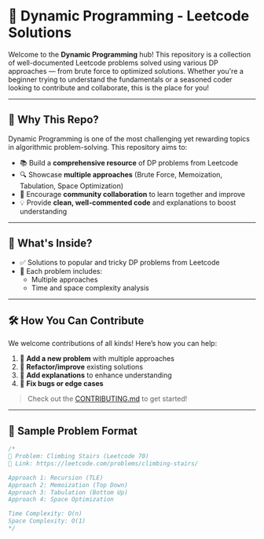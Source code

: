 # 🧠 Dynamic Programming - Leetcode Solutions

Welcome to the **Dynamic Programming** hub! This repository is a collection of well-documented Leetcode problems solved using various DP approaches — from brute force to optimized solutions. Whether you're a beginner trying to understand the fundamentals or a seasoned coder looking to contribute and collaborate, this is the place for you!

---

## 🌟 Why This Repo?

Dynamic Programming is one of the most challenging yet rewarding topics in algorithmic problem-solving. This repository aims to:

- 📚 Build a **comprehensive resource** of DP problems from Leetcode
- 🔍 Showcase **multiple approaches** (Brute Force, Memoization, Tabulation, Space Optimization)
- 🤝 Encourage **community collaboration** to learn together and improve
- 💡 Provide **clean, well-commented code** and explanations to boost understanding

---

## 🚀 What's Inside?

- ✅ Solutions to popular and tricky DP problems from Leetcode
- 🧩 Each problem includes:
  - Multiple approaches
  - Time and space complexity analysis

---

## 🛠 How You Can Contribute

We welcome contributions of all kinds! Here’s how you can help:

1. 📌 **Add a new problem** with multiple approaches
2. 🔁 **Refactor/improve** existing solutions
3. 📝 **Add explanations** to enhance understanding
4. 🐞 **Fix bugs or edge cases**

> Check out the [CONTRIBUTING.md](CONTRIBUTING.md) to get started!

---

## 📌 Sample Problem Format

```cpp
/*
🧠 Problem: Climbing Stairs (Leetcode 70)
🔗 Link: https://leetcode.com/problems/climbing-stairs/

Approach 1: Recursion (TLE)
Approach 2: Memoization (Top Down)
Approach 3: Tabulation (Bottom Up)
Approach 4: Space Optimization

Time Complexity: O(n)
Space Complexity: O(1)
*/

